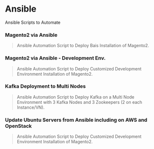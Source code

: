 # Ansible
Ansible Scripts to Automate

### Magento2 via Ansible

> Ansible Automation Script to Deploy Bais Installation of Magento2.

### Magento2 via Ansible - Development Env.

> Ansible Automation Script to Deploy Customized Development Environment Installation of Magento2.

### Kafka Deployment to Multi Nodes

> Ansible Automation Script to Deploy Kafka on a Multi Node Environment with 3 Kafka Nodes and 3 Zookeepers (2 on each Instance/VN).

### Update Ubuntu Servers from Ansible including on AWS and OpenStack

> Ansible Automation Script to Deploy Customized Development Environment Installation of Magento2.
